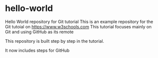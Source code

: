 # hello-world
Hello World repository for Git tutorial
This is an example repository for the Git tutoial on https://www.w3schools.com
This tutorial focuses mainly on Git and using GitHub as its remote 

This repository is built step by step in the tutorial.

It now includes steps for GitHub
